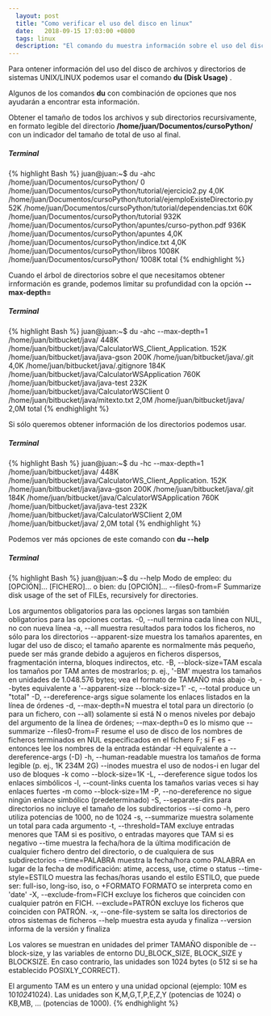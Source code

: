 ```yaml
---
  layout: post
  title: "Como verificar el uso del disco en linux"
  date:   2018-09-15 17:03:00 +0800
  tags: linux
  description: "El comando du muestra información sobre el uso del disco de archivos y directorios en Linux."
---
```



Para ontener información del uso del disco de archivos y directorios de sistemas UNIX/LINUX podemos usar el comando **du (Disk Usage)** .

Algunos de los comandos **du** con combinación de opciones que nos ayudarán a encontrar esta información.

Obtener el tamaño de todos los archivos y sub directorios recursivamente, en formato legible del directorio __/home/juan/Documentos/cursoPython/__ con un indicador del tamaño de total de uso al final.

##### Terminal
{% highlight Bash %}
juan@juan:~$ du -ahc  /home/juan/Documentos/cursoPython/
0	/home/juan/Documentos/cursoPython/tutorial/ejercicio2.py
4,0K	/home/juan/Documentos/cursoPython/tutorial/ejemploExisteDirectorio.py
52K	/home/juan/Documentos/cursoPython/tutorial/dependencias.txt
60K	/home/juan/Documentos/cursoPython/tutorial
932K	/home/juan/Documentos/cursoPython/apuntes/curso-python.pdf
936K	/home/juan/Documentos/cursoPython/apuntes
4,0K	/home/juan/Documentos/cursoPython/indice.txt
4,0K	/home/juan/Documentos/cursoPython/libros
1008K	/home/juan/Documentos/cursoPython/
1008K	total
{% endhighlight %}

Cuando el árbol de directorios sobre el que necesitamos obtener irnformación es grande, podemos limitar su profundidad  con la opción __--max-depth=__

##### Terminal
{% highlight Bash %}
juan@juan:~$ du -ahc --max-depth=1 /home/juan/bitbucket/java/
448K	/home/juan/bitbucket/java/CalculatorWS_Client_Application.
152K	/home/juan/bitbucket/java/java-gson
200K	/home/juan/bitbucket/java/.git
4,0K	/home/juan/bitbucket/java/.gitignore
184K	/home/juan/bitbucket/java/CalculatorWSApplication
760K	/home/juan/bitbucket/java/java-test
232K	/home/juan/bitbucket/java/CalculatorWSClient
0	/home/juan/bitbucket/java/mitexto.txt
2,0M	/home/juan/bitbucket/java/
2,0M	total
{% endhighlight %}

Si sólo queremos obtener información de los directorios podemos usar.

##### Terminal
{% highlight Bash %}
juan@juan:~$ du -hc --max-depth=1 /home/juan/bitbucket/java/
448K	/home/juan/bitbucket/java/CalculatorWS_Client_Application.
152K	/home/juan/bitbucket/java/java-gson
200K	/home/juan/bitbucket/java/.git
184K	/home/juan/bitbucket/java/CalculatorWSApplication
760K	/home/juan/bitbucket/java/java-test
232K	/home/juan/bitbucket/java/CalculatorWSClient
2,0M	/home/juan/bitbucket/java/
2,0M	total
{% endhighlight %}

Podemos ver más opciones de este comando con **du --help**
##### Terminal
{% highlight Bash %}
juan@juan:~$ du --help
Modo de empleo: du [OPCIÓN]... [FICHERO]...
       o bien:  du [OPCIÓN]... --files0-from=F
Summarize disk usage of the set of FILEs, recursively for directories.

Los argumentos obligatorios para las opciones largas son también obligatorios
para las opciones cortas.
  -0, --null            termina cada línea con NUL, no con nueva línea
  -a, --all             muestra resultados para todos los ficheros, no sólo
                        para los directorios
      --apparent-size   muestra los tamaños aparentes, en lugar del uso de
                          disco; el tamaño aparente es normalmente más pequeño,
                          puede ser más grande debido a agujeros en ficheros
                          dispersos, fragmentación interna, bloques indirectos,
                          etc.
  -B, --block-size=TAM  escala los tamaños por TAM antes de mostrarlos;
                          p. ej., '-BM' muestra los tamaños en unidades de
                          1.048.576 bytes; vea el formato de TAMAÑO más abajo
  -b, --bytes           equivalente a '--apparent-size --block-size=1'
  -c, --total           produce un "total"
  -D, --dereference-args  sigue solamente los enlaces listados en la línea de
                          órdenes
  -d, --max-depth=N     muestra el total para un directorio (o para un fichero,
                          con --all) solamente si está N o menos niveles por
                          debajo del argumento de la línea de órdenes;
                          --max-depth=0 es lo mismo que --summarize
      --files0-from=F   resume el uso de disco de los nombres de ficheros
                          terminados en NUL especificados en el fichero F;
                          si F es - entonces lee los nombres de la entrada
                          estándar
  -H                    equivalente a --dereference-args (-D)
  -h, --human-readable  muestra los tamaños de forma legible
                        (p. ej., 1K 234M 2G)
      --inodes          muestra el uso de nodos-i en lugar del uso de bloques
  -k                    como --block-size=1K
  -L, --dereference     sigue todos los enlaces simbólicos
  -l, --count-links     cuenta los tamaños varias veces si hay enlaces fuertes
  -m                    como --block-size=1M
  -P, --no-dereference  no sigue ningún enlace simbólico (predeterminado)
  -S, --separate-dirs   para directorios no incluye el tamaño de los subdirectorios
      --si              como -h, pero utiliza potencias de 1000, no de 1024
  -s, --summarize       muestra solamente un total para cada argumento
  -t, --threshold=TAM    excluye entradas menores que TAM si es positivo,
                           o entradas mayores que TAM si es negativo
      --time             muestra la fecha/hora de la última modificación de
                           cualquier fichero dentro del directorio, o de
                           cualquiera de sus subdirectorios
      --time=PALABRA     muestra la fecha/hora como PALABRA en lugar de la
                           fecha de modificación:
                           atime, access, use, ctime o status
      --time-style=ESTILO muestra las fechas/horas usando el estilo ESTILO,
                          que puede ser: full-iso, long-iso, iso, o +FORMATO
                          FORMATO se interpreta como en 'date'
  -X, --exclude-from=FICH  excluye los ficheros que coinciden con
                             cualquier patrón en FICH.
      --exclude=PATRÓN     excluye los ficheros que coinciden con PATRÓN.
  -x, --one-file-system    se salta los directorios de otros sistemas de
                             ficheros
      --help     muestra esta ayuda y finaliza
      --version  informa de la versión y finaliza

Los valores se muestran en unidades del primer TAMAÑO disponible de
--block-size, y las variables de entorno DU_BLOCK_SIZE, BLOCK_SIZE y BLOCKSIZE.
En caso contrario, las unidades son 1024 bytes (o 512 si se ha
establecido POSIXLY_CORRECT).

El argumento TAM es un entero y una unidad opcional (ejemplo: 10M es 10*1024*1024).
Las unidades son K,M,G,T,P,E,Z,Y (potencias de 1024) o KB,MB, ... (potencias de 1000).
{% endhighlight %}

